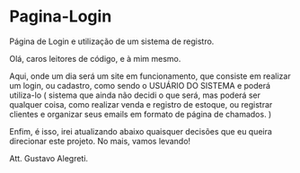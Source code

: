 # Pagina-Login
Página de Login e utilização de um sistema de registro.

Olá, caros leitores de código, e à mim mesmo.

Aqui, onde um dia será um site em funcionamento, que consiste em 
realizar um login, ou cadastro, como sendo o USUÁRIO DO SISTEMA
e poderá utiliza-lo ( sistema que ainda não decidi o que será, 
mas poderá ser qualquer coisa, como realizar venda e registro 
de estoque, ou registrar clientes e organizar seus emails em 
formato de página de chamados. )

Enfim, é isso, irei atualizando abaixo quaisquer decisões que eu
queira direcionar este projeto. No mais, vamos levando!

Att. Gustavo Alegreti.

